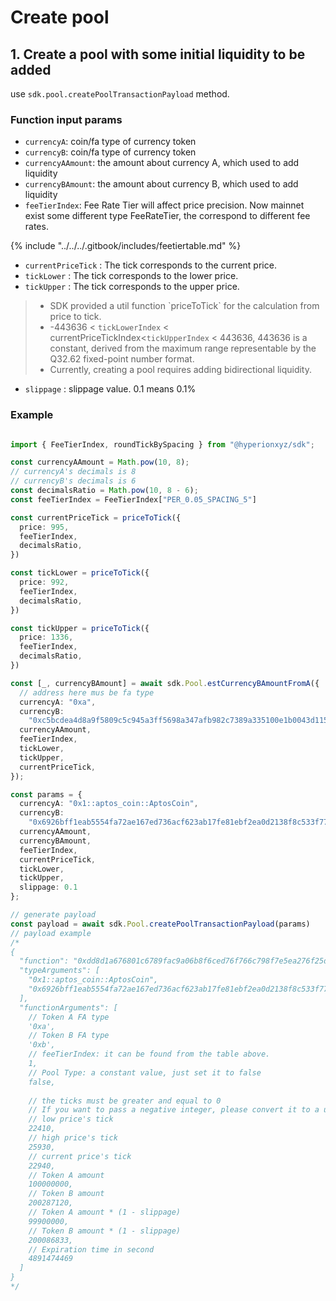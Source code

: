 # Create pool

## 1. Create a pool with some initial liquidity to be added

use `sdk.pool.createPoolTransactionPayload` method.

### Function input params

* `currencyA`:  coin/fa type of currency token
* `currencyB`:  coin/fa type of currency token
* `currencyAAmount`: the amount about currency A, which used to add liquidity
* `currencyBAmount`: the amount about currency B, which used to add liquidity
* `feeTierIndex`: Fee Rate Tier will affect price precision. Now mainnet exist some different type FeeRateTier, the correspond to different fee rates.

{% include "../../../.gitbook/includes/feetiertable.md" %}

* `currentPriceTick` :  The tick corresponds to the current price.
* `tickLower` :  The tick corresponds to the lower price.
* `tickUpper` :  The tick corresponds to the upper price.

> - SDK provided a util function \`priceToTick\` for the calculation from price to tick.
> - -443636 < `tickLowerIndex` < currentPriceTickIndex<`tickUpperIndex` < 443636, 443636 is a constant, derived from the maximum range representable by the Q32.62 fixed-point number format.
> - Currently, creating a pool requires adding bidirectional liquidity.

* `slippage` :  slippage value. 0.1 means 0.1%

### Example

```typescript

import { FeeTierIndex, roundTickBySpacing } from "@hyperionxyz/sdk";

const currencyAAmount = Math.pow(10, 8);
// currencyA's decimals is 8
// currencyB's decimals is 6
const decimalsRatio = Math.pow(10, 8 - 6);
const feeTierIndex = FeeTierIndex["PER_0.05_SPACING_5"]

const currentPriceTick = priceToTick({
  price: 995,
  feeTierIndex,
  decimalsRatio,
})

const tickLower = priceToTick({
  price: 992,
  feeTierIndex,
  decimalsRatio,
})

const tickUpper = priceToTick({
  price: 1336,
  feeTierIndex,
  decimalsRatio,
})

const [_, currencyBAmount] = await sdk.Pool.estCurrencyBAmountFromA({
  // address here mus be fa type
  currencyA: "0xa",
  currencyB:
    "0xc5bcdea4d8a9f5809c5c945a3ff5698a347afb982c7389a335100e1b0043d115",
  currencyAAmount,
  feeTierIndex,
  tickLower,
  tickUpper,
  currentPriceTick,
});

const params = {
  currencyA: "0x1::aptos_coin::AptosCoin",
  currencyB:
    "0x6926bff1eab5554fa72ae167ed736acf623ab17fe81ebf2ea0d2138f8c533f77::type::T",
  currencyAAmount,
  currencyBAmount,
  feeTierIndex,
  currentPriceTick,
  tickLower,
  tickUpper,
  slippage: 0.1
};

// generate payload
const payload = await sdk.Pool.createPoolTransactionPayload(params)
// payload example
/*
{
  "function": "0xdd8d1a676801c6789fac9a06b8f6ced76f766c798f7e5ea276f25d80b9aa0af0::router_adapter::create_liquidity_entry",
  "typeArguments": [
    "0x1::aptos_coin::AptosCoin",
    "0x6926bff1eab5554fa72ae167ed736acf623ab17fe81ebf2ea0d2138f8c533f77::type::T"
  ],
  "functionArguments": [
    // Token A FA type
    '0xa',
    // Token B FA type
    '0xb',
    // feeTierIndex: it can be found from the table above.
    1,
    // Pool Type: a constant value, just set it to false
    false,
    
    // the ticks must be greater and equal to 0
    // If you want to pass a negative integer, please convert it to a unsigned integer.
    // low price's tick
    22410,
    // high price's tick
    25930,
    // current price's tick
    22940,
    // Token A amount
    100000000,
    // Token B amount
    200287120,
    // Token A amount * (1 - slippage)
    99900000,
    // Token B amount * (1 - slippage)
    200086833,
    // Expiration time in second
    4891474469
  ]
}
*/
```





